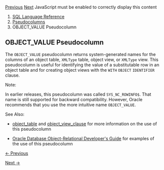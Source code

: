 [Previous](OBJECT_ID-Pseudocolumn.md) [Next](ORA_ROWSCN-Pseudocolumn.md)
JavaScript must be enabled to correctly display this content

  1. [SQL Language Reference ](index.md)
  2. [ Pseudocolumns](Pseudocolumns.md)
  3. OBJECT_VALUE Pseudocolumn 

## OBJECT_VALUE Pseudocolumn

The `OBJECT_VALUE` pseudocolumn returns system-generated names for the columns
of an object table, `XMLType` table, object view, or `XMLType` view. This
pseudocolumn is useful for identifying the value of a substitutable row in an
object table and for creating object views with the `WITH` `OBJECT`
`IDENTIFIER` clause.

Note:

In earlier releases, this pseudocolumn was called `SYS_NC_ROWINFO$`. That name
is still supported for backward compatibility. However, Oracle recommends that
you use the more intuitive name `OBJECT_VALUE`.

See Also:

  * [object_table](CREATE-TABLE.md#GUID-F9CE0CC3-13AE-4744-A43C-EAC7A71AAAB6__I2159410) and [object_view_clause](CREATE-VIEW.md#GUID-61D2D2B4-DACC-4C7C-89EB-7E50D9594D30__I2164765) for more information on the use of this pseudocolumn 

  * [Oracle Database Object-Relational Developer's Guide](/pls/topic/lookup?ctx=en/database/oracle/oracle-database/23/sqlrf&id=ADOBJ7129) for examples of the use of this pseudocolumn 


[← Previous](OBJECT_ID-Pseudocolumn.md)

[Next →](ORA_ROWSCN-Pseudocolumn.md)
